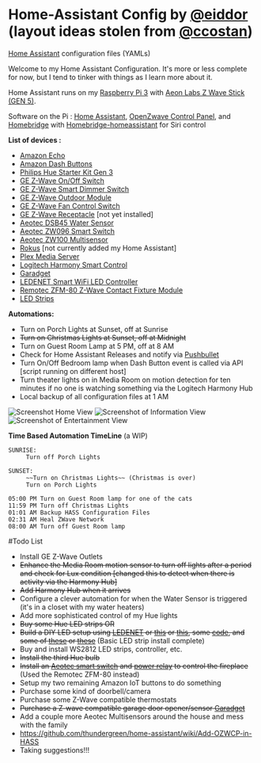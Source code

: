 # Home-Assistant Config by [@eiddor](http://www.twitter.com/eiddor) (layout ideas stolen from [@ccostan](http://www.twitter.com/ccostan))
[Home Assistant](https://home-assistant.io/) configuration files (YAMLs)

Welcome to my Home Assistant Configuration.  It's more or less complete for now, but I tend to tinker with things as I learn more about it.

Home Assistant runs on my [Raspberry Pi 3](http://amzn.to/2e3DOBY) with [Aeon Labs Z Wave Stick (GEN 5)](http://amzn.to/2eAiAP0). 

Software on the Pi : [Home Assistant](https://home-assistant.io/), [OpenZwave Control Panel](https://github.com/OpenZWave/open-zwave-control-panel), and [Homebridge](https://github.com/nfarina/homebridge) with [Homebridge-homeassistant](https://github.com/home-assistant/homebridge-homeassistant) for Siri control

**List of devices :**

* [Amazon Echo](http://amzn.to/2dSVbK4)
* [Amazon Dash Buttons](http://amzn.to/2dPKZhM)
* [Philips Hue Starter Kit Gen 3](http://amzn.com/B01KJYSO68)
* [GE Z-Wave On/Off Switch](http://amzn.com/B0035YRCR2)
* [GE Z-Wave Smart Dimmer Switch](http://amzn.com/B006LQFHN2)
* [GE Z-Wave Outdoor Module](http://amzn.com/B0013V8K3O)
* [GE Z-Wave Fan Control Switch](http://amzn.com/B00PYMGVVQ)
* [GE Z-Wave Receptacle](http://amzn.com/B0013V1SRY) [not yet installed]
* [Aeotec DSB45 Water Sensor](http://amzn.com/B00H3TJ3P4)
* [Aeotec ZW096 Smart Switch](http://amzn.com/B00VQISOCG)
* [Aeotec ZW100 Multisensor](http://amzn.com/B0151Z8ZQY)
* [Rokus](http://amzn.to/2dpn89c) [not currently added my Home Assistant]
* [Plex Media Server](https://www.plex.tv/)
* [Logitech Harmony Smart Control](http://amzn.com/B00BQ5RYI4)
* [Garadget](http://garadget.com)
* [LEDENET Smart WiFi LED Controller](http://amzn.com/B01DY56N8U)
* [Remotec ZFM-80 Z-Wave Contact Fixture Module](http://amzn.com/B00913ATFI)
* [LED Strips](https://world.taobao.com/item/534019223996.htm)


**Automations:**

* Turn on Porch Lights at Sunset, off at Sunrise 
* ~~Turn on Christmas Lights at Sunset, off at Midnight~~
* Turn on Guest Room Lamp at 5 PM, off at 8 AM
* Check for Home Assistant Releases and notify via [Pushbullet](https://www.pushbullet.com/)
* Turn On/Off Bedroom lamp when Dash Button event is called via API [script running on different host]
* Turn theater lights on in Media Room on motion detection for ten minutes if no one is watching something via the Logitech Harmony Hub
* Local backup of all configuration files at 1 AM

![Screenshot Home View](http://i.imgur.com/dDk7f2N.png)
![Screenshot of Information View](http://i.imgur.com/1mXmdMw.png)
![Screenshot of Entertainment View](http://i.imgur.com/plN6vGW.png)


**Time Based Automation TimeLine** (a WIP)
```
SUNRISE:
     Turn off Porch Lights

SUNSET: 
     ~~Turn on Christmas Lights~~ (Christmas is over)
     Turn on Porch Lights

05:00 PM Turn on Guest Room lamp for one of the cats
11:59 PM Turn off Christmas Lights
01:01 AM Backup HASS Configuration Files
02:31 AM Heal ZWave Network
08:00 AM Turn off Guest Room lamp
```

#Todo List

* Install GE Z-Wave Outlets
* ~~Enhance the Media Room motion sensor to turn off lights after a period and check for Lux condition [changed this to detect when there is activity via the Harmony Hub]~~
* ~~Add Harmony Hub when it arrives~~
* Configure a clever automation for when the Water Sensor is triggered (it's in a closet with my water heaters)
* Add more sophisticated control of my Hue lights
* ~~Buy some Hue LED strips OR~~
* ~~Build a DIY LED setup using [LEDENET](https://www.amazon.com/dp/B01DY56N8U/ref=cm_sw_r_cp_ep_dp_98exyb78G91XA) or [this](https://www.amazon.com/Development-Boards-Kits-ARDUINO-A000005/dp/B003YVL34O) or [this](https://www.amazon.com/HiLetgo-Version-NodeMCU-Internet-Development/dp/B010O1G1ES), some [code](http://pastebin.com/iJAyQXzd), and some of [these](https://www.amazon.com/gp/product/B01CNL6MNM/) or [these](https://www.amazon.com/Adafruit-NeoPixel-Digital-RGB-Strip/dp/B00R5CDGWA)~~ (Basic LED strip install complete)
* Buy and install WS2812 LED strips, controller, etc.
* ~~Install the third Hue bulb~~
* ~~Install an [Aeotec smart switch](https://www.amazon.com/dp/B008VWAPU4/ref=psdc_507840_t1_B00IRI1CEK) and [power relay](https://www.amazon.com/uxcell-HH52P-120VAC-Electromagnetic-DYF08A/dp/B00DN32YOG) to control the fireplace~~ (Used the Remotec ZFM-80 instead)
* Setup my two remaining Amazon IoT buttons to do something
* Purchase some kind of doorbell/camera
* Purchase some Z-Wave compatible thermostats
* ~~Purchase a Z-wave compatible garage door opener/sensor [Garadget](http://garadget.com)~~
* Add a couple more Aeotec Multisensors around the house and mess with the family
* https://github.com/thundergreen/home-assistant/wiki/Add-OZWCP-in-HASS
* Taking suggestions!!!
